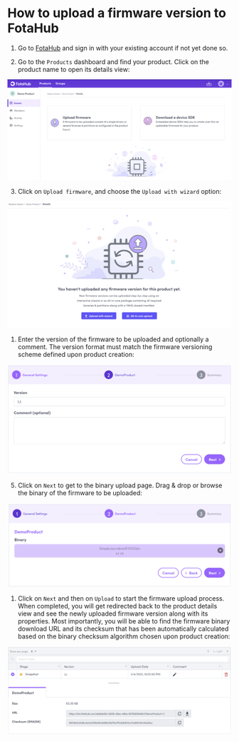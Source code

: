 # How to upload a firmware version to FotaHub

1. Go to [FotaHub](https://fotahub.com) and sign in with your existing account if not yet done so.

2. Go to the `Products` dashboard and find your product. Click on the product name to open its details view:

![](upload-firmware-1.png "Product details view")

3. Click on `Upload firmware`, and choose the `Upload with wizard` option: 

![](upload-firmware-2.png "Firmware upload options")

1. Enter the version of the firmware to be uploaded and optionally a comment. The version format must match the firmware versioning scheme defined upon product creation:

![](upload-firmware-3.png "Upload firmware - step 1")

5. Click on `Next` to get to the binary upload page. Drag & drop or browse the binary of the firmware to be uploaded:  

![](upload-firmware-4.png "Upload firmware - step 2")

1. Click on `Next` and then on `Upload` to start the firmware upload process. When completed, you will get redirected back to the product details view and see the newly uploaded firmware version along with its properties. Most importantly, you will be able to find the firmware binary download URL and its checksum that has been automatically calculated based on the binary checksum algorithm chosen upon product creation: 

![](upload-firmware-5.png "Upload firmware - step 3")